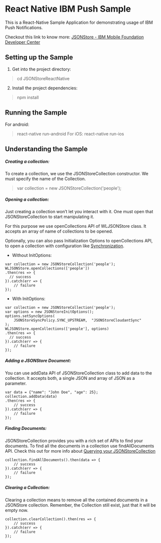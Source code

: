 # React Native IBM Push Sample
This is a React-Native Sample Application for demonstrating usage of IBM Push Notifications.

Checkout this link to know more:
[JSONStore - IBM Mobile Foundation Developer Center](http://mobilefirstplatform.ibmcloud.com/tutorials/en/foundation/8.0/application-development/jsonstore/)

## Setting up the Sample
1. Get into the project directory:
> cd JSONStoreReactNative
2. Install the project dependencies:
> npm install

## Running the Sample
For android: 
> react-native run-android 
For iOS:
> react-native run-ios

## Understanding the Sample
##### Creating a collection:
To create a collection, we use the JSONStoreCollection constructor. We must specify the name of the Collection.
> var collection = new JSONStoreCollection('people');

##### Opening a collection:
Just creating a collection won’t let you interact with it. One must open that JSONStoreCollection to start manipulating it.

For this purpose we use openCollections API of WLJSONStore class. It accepts an array of name of collections to be opened.

Optionally, you can also pass Initialization Options to openCollections API, to open a collection with configuration like [Synchronization](http://mobilefirstplatform.ibmcloud.com/tutorials/en/foundation/8.0/application-development/jsonstore/reactnative/syncData/). 
- Without InitOptions:
```
var collection = new JSONStoreCollection('people');
WLJSONStore.openCollections(['people'])
.then(res => {
  // success
}).catch(err => {
	// failure
});
```
- With InitOptions:
```
var collection = new JSONStoreCollection('people');
var options = new JSONStoreInitOptions();
options.setSyncOptions(
	JSONStoreSyncPolicy.SYNC_UPSTREAM, 	"JSONStoreCloudantSync"
);
WLJSONStore.openCollections(['people'], options)
.then(res => {
  // success
}).catch(err => {
	// failure
});
```

##### Adding a JSONStore Document:
You can use addData API of JSONStoreCollection class to add data to the collection. It accepts both, a single JSON and array of JSON as a parameter.
```
var data = {"name": "John Doe", "age": 25};
collection.addData(data)
.then(res => {
	// success          
}).catch(err => {
	// failure
});
```

##### Finding Documents:
JSONStoreCollection provides you with a rich set of APIs to find your documents. To find all the documents in a collection use findAllDocuments API. Check this out for more info about [Querying your JSONStoreCollection](http://mobilefirstplatform.ibmcloud.com/tutorials/en/foundation/8.0/application-development/jsonstore/reactnative/queryData/)	
```
collection.findAllDocuments().then(data => {
 	// success
}).catch(err => {
 	// failure
});
```

##### Clearing a Collection:
Clearing a collection means to remove all the contained documents	in a JSONStore collection. Remember, the Collection still exist, just that it will be empty now.
```
collection.clearCollection().then(res => {
 	// success
}).catch(err => {
 	// failure
});
```
